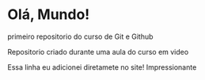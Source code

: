 # Olá, Mundo!
 primeiro repositorio do curso de Git e Github

Repositorio criado durante uma aula do curso em video

Essa linha eu adicionei diretamete no site! Impressionante
